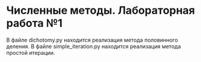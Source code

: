 # Численные методы. Лабораторная работа №1
В файле dichotomy.py находится реализация метода половинного деления.
В файле simple_iteration.py находится реализация метода простой итерации.
